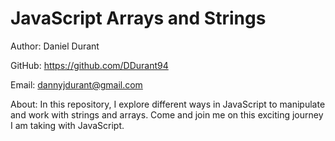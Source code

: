 # JavaScript Arrays and Strings

Author: Daniel Durant

GitHub:
<https://github.com/DDurant94>

Email:
<dannyjdurant@gmail.com>

About:
In this repository, I explore different ways in JavaScript to manipulate and work with strings and arrays. Come and join me on this exciting journey I am taking with JavaScript.
